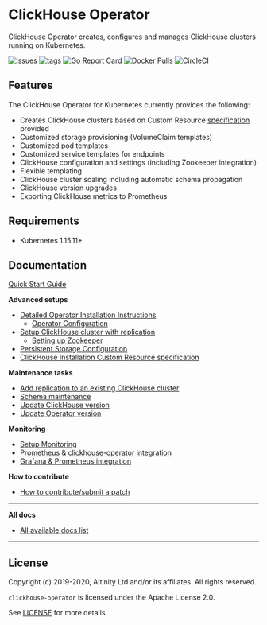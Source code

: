 # ClickHouse Operator

ClickHouse Operator creates, configures and manages ClickHouse clusters running on Kubernetes.

[![issues](https://img.shields.io/github/issues/altinity/clickhouse-operator.svg)](https://github.com/altinity/clickhouse-operator/issues)
[![tags](https://img.shields.io/github/tag/altinity/clickhouse-operator.svg)](https://github.com/altinity/clickhouse-operator/tags)
[![Go Report Card](https://goreportcard.com/badge/github.com/altinity/clickhouse-operator)](https://goreportcard.com/report/github.com/altinity/clickhouse-operator)
[![Docker Pulls](https://img.shields.io/docker/pulls/altinity/clickhouse-operator.svg)](https://hub.docker.com/r/altinity/clickhouse-operator)
[![CircleCI](https://circleci.com/gh/Altinity/clickhouse-operator.svg?style=svg)](https://circleci.com/gh/Altinity/clickhouse-operator)


## Features

The ClickHouse Operator for Kubernetes currently provides the following:

- Creates ClickHouse clusters based on Custom Resource [specification][chi_max_yaml] provided
- Customized storage provisioning (VolumeClaim templates)
- Customized pod templates
- Customized service templates for endpoints
- ClickHouse configuration and settings (including Zookeeper integration)
- Flexible templating
- ClickHouse cluster scaling including automatic schema propagation
- ClickHouse version upgrades
- Exporting ClickHouse metrics to Prometheus

## Requirements

 * Kubernetes 1.15.11+
 
## Documentation

[Quick Start Guide][quick_start_guide]

**Advanced setups**
 * [Detailed Operator Installation Instructions][detailed_installation_instructions]
   * [Operator Configuration][operator_configuration]
 * [Setup ClickHouse cluster with replication][replication_setup]
   * [Setting up Zookeeper][zookeeper_setup]
 * [Persistent Storage Configuration][storage_configuration]
 * [ClickHouse Installation Custom Resource specification][crd_explained]
 
**Maintenance tasks**
 * [Add replication to an existing ClickHouse cluster][update_cluster_add_replication]
 * [Schema maintenance][schema_migration]
 * [Update ClickHouse version][update_clickhouse_version]
 * [Update Operator version][update_operator]

**Monitoring**
 * [Setup Monitoring][monitoring_setup]
 * [Prometheus & clickhouse-operator integration][prometheus_setup]
 * [Grafana & Prometheus integration][grafana_setup]

**How to contribute**
 * [How to contribute/submit a patch][contributing_manual]
 
---
**All docs**
 * [All available docs list][all_docs_list]
---
 
## License

Copyright (c) 2019-2020, Altinity Ltd and/or its affiliates. All rights reserved.

`clickhouse-operator` is licensed under the Apache License 2.0.

See [LICENSE](./LICENSE) for more details.
 
[chi_max_yaml]: ./docs/chi-examples/99-clickhouseinstallation-max.yaml
[intro]: ./docs/introduction.md
[quick_start_guide]: ./docs/quick_start.md
[detailed_installation_instructions]: ./docs/operator_installation_details.md
[replication_setup]: ./docs/replication_setup.md
[crd_explained]: ./docs/custom_resource_explained.md
[zookeeper_setup]: ./docs/zookeeper_setup.md
[monitoring_setup]: ./docs/monitoring_setup.md
[prometheus_setup]: ./docs/prometheus_setup.md
[grafana_setup]: ./docs/grafana_setup.md
[storage_configuration]: ./docs/storage.md
[update_cluster_add_replication]: ./docs/chi_update_add_replication.md
[update_clickhouse_version]: ./docs/chi_update_clickhouse_version.md
[update_operator]: ./docs/operator_upgrade.md
[schema_migration]: ./docs/schema_migration.md
[operator_configuration]: ./docs/operator_configuration.md
[all_docs_list]: ./docs/README.md
[contributing_manual]: ./CONTRIBUTING.md
